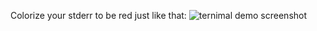Colorize your stderr to be red just like that:
![ternimal demo screenshot](http://i.minus.com/iGDEqe2e7F0lT.png)
